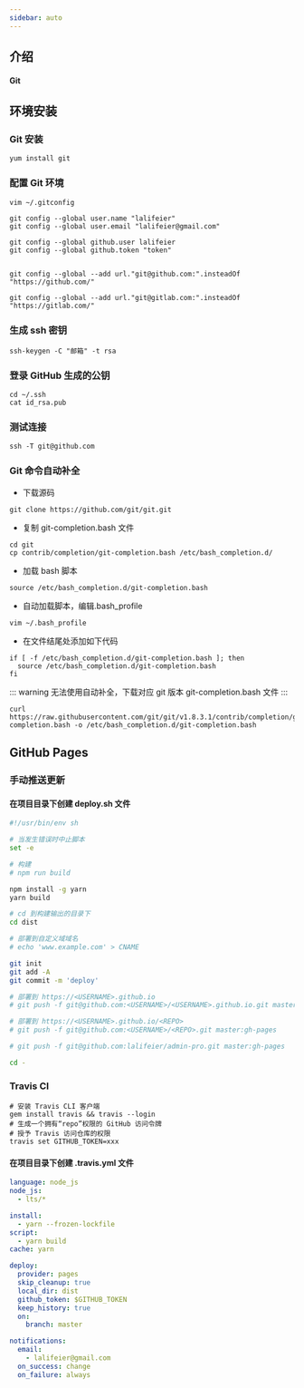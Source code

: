 ```yaml
---
sidebar: auto
---
```


## 介绍

#### Git

## 环境安装

### Git 安装

```shell
yum install git
```

### 配置 Git 环境

```
vim ~/.gitconfig

git config --global user.name "lalifeier"
git config --global user.email "lalifeier@gmail.com"

git config --global github.user lalifeier
git config --global github.token "token"


git config --global --add url."git@github.com:".insteadOf "https://github.com/"

git config --global --add url."git@gitlab.com:".insteadOf "https://gitlab.com/"
```

### 生成 ssh 密钥

```
ssh-keygen -C "邮箱" -t rsa
```

### 登录 GitHub 生成的公钥

```
cd ~/.ssh
cat id_rsa.pub
```

### 测试连接

```
ssh -T git@github.com
```

### Git 命令自动补全

- 下载源码

```shell
git clone https://github.com/git/git.git
```

- 复制 git-completion.bash 文件

```shell
cd git
cp contrib/completion/git-completion.bash /etc/bash_completion.d/
```

- 加载 bash 脚本

```shell
source /etc/bash_completion.d/git-completion.bash
```

- 自动加载脚本，编辑.bash_profile

```shell
vim ~/.bash_profile
```

- 在文件结尾处添加如下代码

```shell
if [ -f /etc/bash_completion.d/git-completion.bash ]; then
  source /etc/bash_completion.d/git-completion.bash
fi
```

::: warning
无法使用自动补全，下载对应 git 版本 git-completion.bash 文件
:::

```shell
curl https://raw.githubusercontent.com/git/git/v1.8.3.1/contrib/completion/git-completion.bash -o /etc/bash_completion.d/git-completion.bash
```

## GitHub Pages

### 手动推送更新

#### 在项目目录下创建 deploy.sh 文件

```sh
#!/usr/bin/env sh

# 当发生错误时中止脚本
set -e

# 构建
# npm run build

npm install -g yarn
yarn build

# cd 到构建输出的目录下
cd dist

# 部署到自定义域域名
# echo 'www.example.com' > CNAME

git init
git add -A
git commit -m 'deploy'

# 部署到 https://<USERNAME>.github.io
# git push -f git@github.com:<USERNAME>/<USERNAME>.github.io.git master

# 部署到 https://<USERNAME>.github.io/<REPO>
# git push -f git@github.com:<USERNAME>/<REPO>.git master:gh-pages

# git push -f git@github.com:lalifeier/admin-pro.git master:gh-pages

cd -
```

### Travis CI

```shell
# 安装 Travis CLI 客户端
gem install travis && travis --login
# 生成一个拥有“repo”权限的 GitHub 访问令牌
# 授予 Travis 访问仓库的权限
travis set GITHUB_TOKEN=xxx
```

#### 在项目目录下创建 .travis.yml 文件

```yml
language: node_js
node_js:
  - lts/*

install:
  - yarn --frozen-lockfile
script:
  - yarn build
cache: yarn

deploy:
  provider: pages
  skip_cleanup: true
  local_dir: dist
  github_token: $GITHUB_TOKEN
  keep_history: true
  on:
    branch: master

notifications:
  email:
    - lalifeier@gmail.com
  on_success: change
  on_failure: always
```
